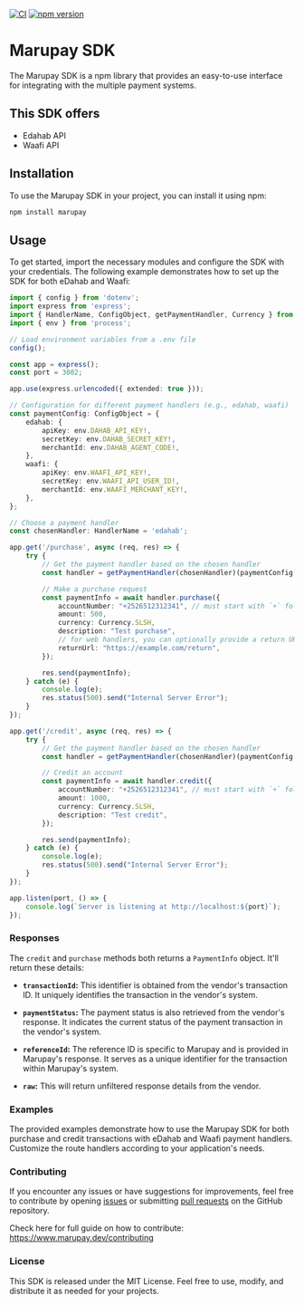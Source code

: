 [![CI](https://github.com/iamshabell/marupay/actions/workflows/main.yml/badge.svg)](https://github.com/iamshabell/marupay/actions/workflows/main.yml) [![npm version](https://img.shields.io/npm/v/marupay.svg?color=0c0)](https://www.npmjs.com/package/marupay)

# Marupay SDK

The Marupay SDK is a npm library that provides an easy-to-use interface for integrating with the multiple payment systems. 

## This SDK offers
- Edahab API
- Waafi API


## Installation

To use the Marupay SDK in your project, you can install it using npm:

```sh
npm install marupay
```

## Usage

To get started, import the necessary modules and configure the SDK with your credentials. The following example demonstrates how to set up the SDK for both eDahab and Waafi:

```typescript
import { config } from 'dotenv';
import express from 'express';
import { HandlerName, ConfigObject, getPaymentHandler, Currency } from 'marupay';
import { env } from 'process';

// Load environment variables from a .env file
config();

const app = express();
const port = 3002;

app.use(express.urlencoded({ extended: true }));

// Configuration for different payment handlers (e.g., edahab, waafi)
const paymentConfig: ConfigObject = {
    edahab: {
        apiKey: env.DAHAB_API_KEY!,
        secretKey: env.DAHAB_SECRET_KEY!,
        merchantId: env.DAHAB_AGENT_CODE!,
    },
    waafi: {
        apiKey: env.WAAFI_API_KEY!,
        secretKey: env.WAAFI_API_USER_ID!,
        merchantId: env.WAAFI_MERCHANT_KEY!,
    },
};

// Choose a payment handler
const chosenHandler: HandlerName = 'edahab';

app.get('/purchase', async (req, res) => {
    try {
        // Get the payment handler based on the chosen handler
        const handler = getPaymentHandler(chosenHandler)(paymentConfig[chosenHandler]!);

        // Make a purchase request
        const paymentInfo = await handler.purchase({
            accountNumber: "+2526512312341", // must start with `+` followed by country code
            amount: 500,
            currency: Currency.SLSH,
            description: "Test purchase",
            // for web handlers, you can optionally provide a return URL
            returnUrl: "https://example.com/return", 
        });

        res.send(paymentInfo);
    } catch (e) {
        console.log(e);
        res.status(500).send("Internal Server Error");
    }
});

app.get('/credit', async (req, res) => {
    try {
        // Get the payment handler based on the chosen handler
        const handler = getPaymentHandler(chosenHandler)(paymentConfig[chosenHandler]!);

        // Credit an account
        const paymentInfo = await handler.credit({
            accountNumber: "+2526512312341", // must start with `+` followed by country code
            amount: 1000,
            currency: Currency.SLSH,
            description: "Test credit",
        });

        res.send(paymentInfo);
    } catch (e) {
        console.log(e);
        res.status(500).send("Internal Server Error");
    }
});

app.listen(port, () => {
    console.log(`Server is listening at http://localhost:${port}`);
});
```

### Responses

The `credit` and `purchase` methods both returns a `PaymentInfo` object. It'll return these details:

- **`transactionId`:** This identifier is obtained from the vendor's transaction ID. It uniquely identifies the transaction in the vendor's system.

- **`paymentStatus`:** The payment status is also retrieved from the vendor's response. It indicates the current status of the payment transaction in the vendor's system.

- **`referenceId`:** The reference ID is specific to Marupay and is provided in Marupay's response. It serves as a unique identifier for the transaction within Marupay's system.

- **`raw`:** This will return unfiltered response details from the vendor.

### Examples

The provided examples demonstrate how to use the Marupay SDK for both purchase and credit transactions with eDahab and Waafi payment handlers. Customize the route handlers according to your application's needs.

### Contributing
If you encounter any issues or have suggestions for improvements, feel free to contribute by opening [issues]('https://github.com/iamshabell/marupay/issues') or submitting [pull requests]('https://github.com/iamshabell/marupay/pulls') on the GitHub repository.

Check here for full guide on how to contribute: https://www.marupay.dev/contributing

### License

This SDK is released under the MIT License. Feel free to use, modify, and distribute it as needed for your projects.

